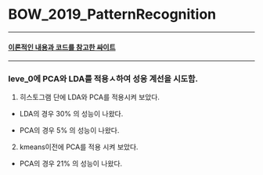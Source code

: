 # BOW_2019_PatternRecognition


---
#### [이론적인 내용과 코드를 참고한 싸이트](https://github.com/TrungTVo/spatial-pyramid-matching-scene-recognition)
---

### leve_0에 PCA와 LDA를 적용ㅅ하여 성응 계선을 시도함.

1. 히스토그램 단에 LDA와 PCA를 적용시켜 보았다.

 - LDA의 경우 30% 의 성능이 나왔다.

 - PCA의 경우 5% 의 성능이 나왔다.

2. kmeans이전에 PCA를 적용 시켜 보았다.

 - PCA의 경우 21% 의 성능이 나왔다.
